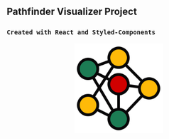 ## Pathfinder Visualizer Project

### `Created with React and Styled-Components`

<p align="center">
  <img src="/public/logo.svg" width="200" height="200" />
</p>
